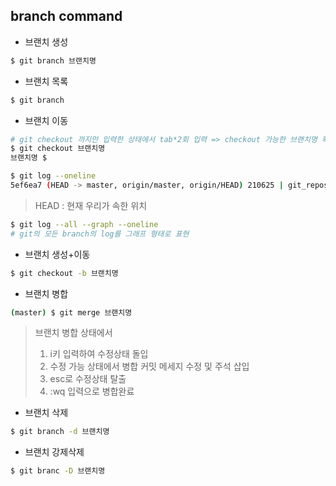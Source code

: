 ## branch command

- 브랜치 생성

```bash
$ git branch 브랜치명
```

- 브랜치 목록

```bash
$ git branch
```

- 브랜치 이동

```bash
# git checkout 까지만 입력한 상태에서 tab*2회 입력 => checkout 가능한 브랜치명 확인 가능
$ git checkout 브랜치명
브랜치명 $
```

```bash
$ git log --oneline
5ef6ea7 (HEAD -> master, origin/master, origin/HEAD) 210625 | git_repository modify
```

>  HEAD : 현재 우리가 속한 위치

```bash
$ git log --all --graph --oneline
# git의 모든 branch의 log를 그래프 형태로 표현
```

- 브랜치 생성+이동

```bash
$ git checkout -b 브랜치명
```

- 브랜치 병합

```bash 
(master) $ git merge 브랜치명
```

>  브랜치 병합 상태에서
>
> 1. i키 입력하여 수정상태 돌입
> 2. 수정 가능 상태에서 병합 커밋 메세지 수정 및 주석 삽입
> 3. esc로 수정상태 탈출
> 4. :wq 입력으로 병합완료

- 브랜치 삭제

```bash
$ git branch -d 브랜치명
```

- 브랜치 강제삭제

```bash
$ git branc -D 브랜치명
```



